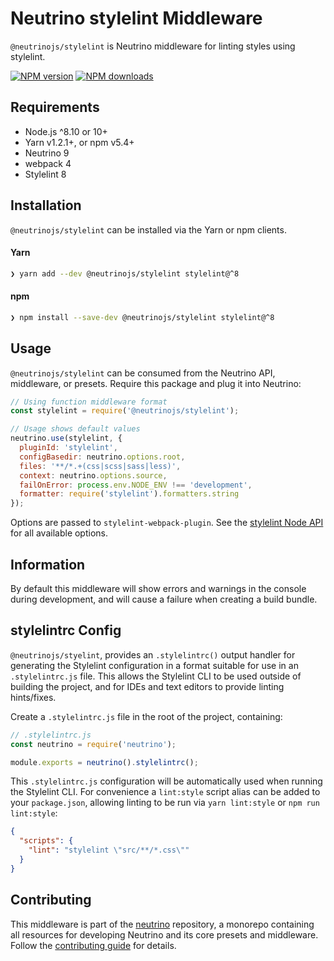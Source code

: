 # Neutrino stylelint Middleware

`@neutrinojs/stylelint` is Neutrino middleware for linting styles using stylelint.

[![NPM version][npm-image]][npm-url]
[![NPM downloads][npm-downloads]][npm-url]

## Requirements

- Node.js ^8.10 or 10+
- Yarn v1.2.1+, or npm v5.4+
- Neutrino 9
- webpack 4
- Stylelint 8

## Installation

`@neutrinojs/stylelint` can be installed via the Yarn or npm clients.

#### Yarn

```bash
❯ yarn add --dev @neutrinojs/stylelint stylelint@^8
```

#### npm

```bash
❯ npm install --save-dev @neutrinojs/stylelint stylelint@^8
```

## Usage

`@neutrinojs/stylelint` can be consumed from the Neutrino API, middleware, or presets. Require this package
and plug it into Neutrino:

```js
// Using function middleware format
const stylelint = require('@neutrinojs/stylelint');

// Usage shows default values
neutrino.use(stylelint, {
  pluginId: 'stylelint',
  configBasedir: neutrino.options.root,
  files: '**/*.+(css|scss|sass|less)',
  context: neutrino.options.source,
  failOnError: process.env.NODE_ENV !== 'development',
  formatter: require('stylelint').formatters.string
});
```

Options are passed to `stylelint-webpack-plugin`. See the [stylelint Node API](https://stylelint.io/user-guide/node-api/#options) for all available options.

## Information

By default this middleware will show errors and warnings in the console during development, and will cause a failure when
creating a build bundle.

## stylelintrc Config

`@neutrinojs/styelint`, provides an `.stylelintrc()` output handler for generating the Stylelint
configuration in a format suitable for use in an `.stylelintrc.js` file. This allows the
Stylelint CLI to be used outside of building the project, and for IDEs and text editors to
provide linting hints/fixes.

Create a `.stylelintrc.js` file in the root of the project, containing:

```js
// .stylelintrc.js
const neutrino = require('neutrino');

module.exports = neutrino().stylelintrc();
```

This `.stylelintrc.js` configuration will be automatically used when running the Stylelint CLI.
For convenience a `lint:style` script alias can be added to your `package.json`, allowing linting
to be run via `yarn lint:style` or `npm run lint:style`:

```json
{
  "scripts": {
    "lint": "stylelint \"src/**/*.css\""
  }
}
```

## Contributing

This middleware is part of the [neutrino](https://github.com/neutrinojs/neutrino) repository, a monorepo
containing all resources for developing Neutrino and its core presets and middleware. Follow the
[contributing guide](https://neutrinojs.org/contributing/) for details.

[npm-image]: https://img.shields.io/npm/v/@neutrinojs/stylelint.svg
[npm-downloads]: https://img.shields.io/npm/dt/@neutrinojs/stylelint.svg
[npm-url]: https://www.npmjs.com/package/@neutrinojs/stylelint
